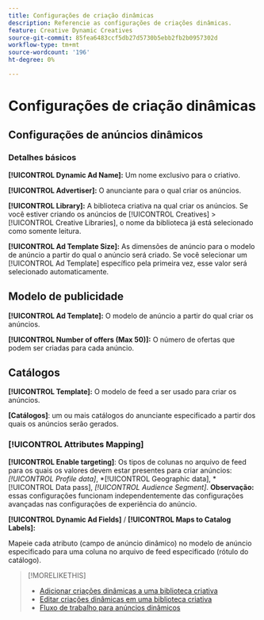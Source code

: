 ```yaml
---
title: Configurações de criação dinâmicas
description: Referencie as configurações de criações dinâmicas.
feature: Creative Dynamic Creatives
source-git-commit: 85fea6483ccf5db27d5730b5ebb2fb2b0957302d
workflow-type: tm+mt
source-wordcount: '196'
ht-degree: 0%

---
```


# Configurações de criação dinâmicas

<!-- add a description -->

<!-- This looks the same for me for either HTML5 type as of 9/24:

## Dynamic ad settings for static HTML5 ads {#dynamic-ad-settings-static-html5}

### Basic Details

**[!UICONTROL Advertiser]:** The advertiser for which to create the ads.

**[!UICONTROL Library]:** The creative library in which to create the ads.

**[!UICONTROL Dynamic Ad Name]:** A unique name for the creative.

**[!UICONTROL Ad Template Size]:** The ad dimensions for the ad template from which to create the ad. If you first select a specific [!UICONTROL Ad Template], then this value is automatically selected.

**[!UICONTROL Ad Template Type]:** The type of ad template from which to create the ad: *[!UICONTROL Static HTML5]* or *[!UICONTROL Dynamic HTML5]*.  If you first select a specific [!UICONTROL Ad Template], then this value is automatically selected.

**[!UICONTROL Ad Template]:** The ad template from which to create the ad.

**[!UICONTROL clickURL]:** A valid landing page URL to which users are redirected when they click the ad.

### [!UICONTROL Attributes Details]

-->

## Configurações de anúncios dinâmicos<!-- for dynamic HTML5 ads {#dynamic-ad-settings-dynamic-html5}-->

<!-- add a description -->

### Detalhes básicos

**[!UICONTROL Dynamic Ad Name]:** Um nome exclusivo para o criativo.

**[!UICONTROL Advertiser]:** O anunciante para o qual criar os anúncios.

**[!UICONTROL Library]:** A biblioteca criativa na qual criar os anúncios. Se você estiver criando os anúncios de [!UICONTROL Creatives] > [!UICONTROL Creative Libraries], o nome da biblioteca já está selecionado como somente leitura.

**[!UICONTROL Ad Template Size]:** As dimensões de anúncio para o modelo de anúncio a partir do qual o anúncio será criado. Se você selecionar um [!UICONTROL Ad Template] específico pela primeira vez, esse valor será selecionado automaticamente.

## Modelo de publicidade

**[!UICONTROL Ad Template]:** O modelo de anúncio a partir do qual criar os anúncios.<!-- also an option to upload your own ad template. Need to add the specs for that -->

**[!UICONTROL Number of offers (Max 50)]:** O número de ofertas que podem ser criadas para cada anúncio.<!-- Clarify this: is this the frequency cap (max number of times an ad may be served)? -->

## Catálogos

**[!UICONTROL Template]:** O modelo de feed a ser usado para criar os anúncios.<!-- also an option to upload your own feed template.  Need to add the specs for that -->

**\[Catálogos\]**: um ou mais catálogos do anunciante especificado a partir dos quais os anúncios serão gerados.<!-- also an option to upload your own catalog (Can't find the Catalog you need? Download a template, create your own, and upload it from your device.). Nneed to add the specs for that -->

### [!UICONTROL Attributes Mapping]

**[!UICONTROL Enable targeting]**: Os tipos de colunas no arquivo de feed para os quais os valores devem estar presentes para criar anúncios: *[!UICONTROL Profile data]*, *[!UICONTROL Geographic data], *[!UICONTROL Data pass], *[!UICONTROL Audience Segment]*.  **Observação:** essas configurações funcionam independentemente das configurações avançadas nas configurações de experiência do anúncio.<!-- Clarify what qualifies for each, and explain more -->

**[!UICONTROL Dynamic Ad Fields]** / **[!UICONTROL Maps to Catalog Labels]:**

Mapeie cada atributo (campo de anúncio dinâmico) no modelo de anúncio especificado para uma coluna no arquivo de feed especificado (rótulo do catálogo).

>[!MORELIKETHIS]
>
>* [Adicionar criações dinâmicas a uma biblioteca criativa](creative-add-dynamic.md)
>* [Editar criações dinâmicas em uma biblioteca criativa](creative-edit-dynamic.md)
>* [Fluxo de trabalho para anúncios dinâmicos](/help/creative/introduction/workflow-dynamic-ads.md)
